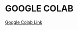 # GOOGLE COLAB
[Google Colab Link](https://colab.research.google.com/drive/1CPLd1TMmSLvxgknSUp66ZZ8IQdKUDdNt?usp=sharing)